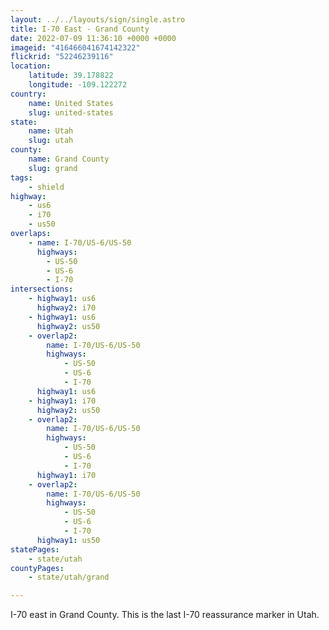 ```yaml
---
layout: ../../layouts/sign/single.astro
title: I-70 East - Grand County
date: 2022-07-09 11:36:10 +0000 +0000
imageid: "416466041674142322"
flickrid: "52246239116"
location:
    latitude: 39.178822
    longitude: -109.122272
country:
    name: United States
    slug: united-states
state:
    name: Utah
    slug: utah
county:
    name: Grand County
    slug: grand
tags:
    - shield
highway:
    - us6
    - i70
    - us50
overlaps:
    - name: I-70/US-6/US-50
      highways:
        - US-50
        - US-6
        - I-70
intersections:
    - highway1: us6
      highway2: i70
    - highway1: us6
      highway2: us50
    - overlap2:
        name: I-70/US-6/US-50
        highways:
            - US-50
            - US-6
            - I-70
      highway1: us6
    - highway1: i70
      highway2: us50
    - overlap2:
        name: I-70/US-6/US-50
        highways:
            - US-50
            - US-6
            - I-70
      highway1: i70
    - overlap2:
        name: I-70/US-6/US-50
        highways:
            - US-50
            - US-6
            - I-70
      highway1: us50
statePages:
    - state/utah
countyPages:
    - state/utah/grand

---
```

I-70 east in Grand County.  This is the last I-70 reassurance marker in Utah.
